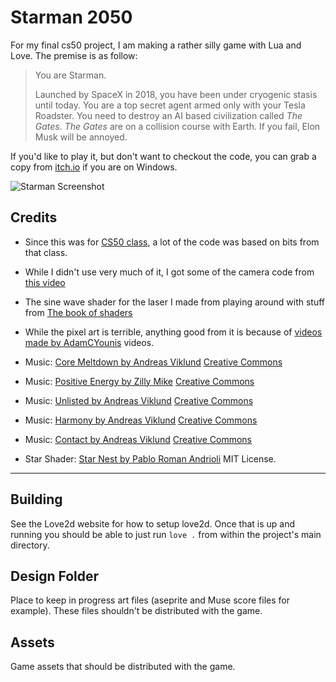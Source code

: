 # Starman 2050

For my final cs50 project, I am making a rather silly game with Lua and Love. The premise is as follow:

> You are Starman. 
>
> Launched by SpaceX in 2018, you have been under cryogenic stasis until today. You are a top secret agent armed only with your Tesla Roadster. You need to destroy an AI based civilization called _The Gates_. _The Gates_ are on a collision course with Earth. If you fail, Elon Musk will be annoyed.

If you'd like to play it, but don't want to checkout the code, you can grab a copy from [itch.io](https://therohans.itch.io/starman-2050) if you are on Windows.

![Starman Screenshot](starman.png)

## Credits

* Since this was for [CS50 class](https://www.edx.org/course/cs50s-introduction-to-computer-science), a lot of the code was based on bits from that class.

* While I didn't use very much of it, I got some of the camera code from [this video](https://www.youtube.com/watch?v=AayjEF3dqa8)

* The sine wave shader for the laser I made from playing around with stuff from
[The book of shaders](https://thebookofshaders.com/05/)

* While the pixel art is terrible, anything good from it is because of [videos made by AdamCYounis](https://www.youtube.com/channel/UC08QfQDLAd9D7aYPFgBUIng) videos.

* Music: [Core Meltdown by Andreas Viklund](https://modarchive.org/index.php?request=view_by_moduleid&query=134831) [Creative Commons](https://creativecommons.org/licenses/by/3.0/)

* Music: [Positive Energy by Zilly Mike](https://modarchive.org/index.php?request=view_by_moduleid&query=56082) [Creative Commons](https://creativecommons.org/licenses/by/3.0/)

* Music: [Unlisted by Andreas Viklund](https://modarchive.org/index.php?request=view_by_moduleid&query=59004) [Creative Commons](https://creativecommons.org/licenses/by/3.0/)

* Music: [Harmony by Andreas Viklund](https://modarchive.org/index.php?request=view_by_moduleid&query=157256) [Creative Commons](https://creativecommons.org/licenses/by/3.0/)

* Music: [Contact by Andreas Viklund](https://modarchive.org/index.php?request=view_by_moduleid&query=157241) [Creative Commons](https://creativecommons.org/licenses/by/3.0/)

* Star Shader: [Star Nest by Pablo Roman Andrioli](https://www.shadertoy.com/view/XlfGRj) MIT License.


---

## Building

See the Love2d website for how to setup love2d. Once that is up and running you should be able to just run `love .` from within the project's main directory.

## Design Folder

Place to keep in progress art files (aseprite and Muse score files for example). These files shouldn't be distributed with the game.

## Assets

Game assets that should be distributed with the game. 


